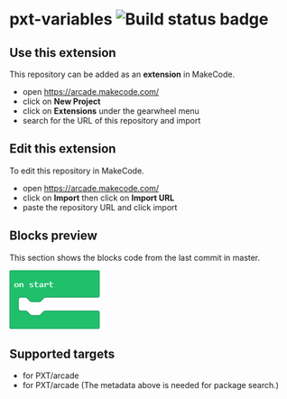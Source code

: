 # pxt-variables ![Build status badge](https://github.com/ethan-04/pxt-variables/workflows/MakeCode/badge.svg)



## Use this extension

This repository can be added as an **extension** in MakeCode.

* open https://arcade.makecode.com/
* click on **New Project**
* click on **Extensions** under the gearwheel menu
* search for the URL of this repository and import

## Edit this extension

To edit this repository in MakeCode.

* open https://arcade.makecode.com/
* click on **Import** then click on **Import URL**
* paste the repository URL and click import

## Blocks preview

This section shows the blocks code from the last commit in master.

![A rendered view of the blocks](https://github.com/ethan-04/pxt-variables/raw/master/.makecode/blocks.png)

## Supported targets

* for PXT/arcade
* for PXT/arcade
(The metadata above is needed for package search.)


